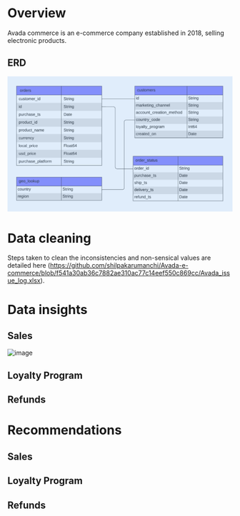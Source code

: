 
# Overview

Avada commerce is an e-commerce company established in 2018, selling electronic products.

## ERD

![Image ALT](https://github.com/shilpakarumanchi/Avada-e-commerce/blob/cc68913111f297ffdfe4c47ef0bf36e37101e2fd/ERD.png)


# Data cleaning
Steps taken to clean the inconsistencies and non-sensical values are detailed here (https://github.com/shilpakarumanchi/Avada-e-commerce/blob/f541a30ab36c7882ae310ac77c14eef550c869cc/Avada_issue_log.xlsx).
# Data insights
## Sales 
![image](https://github.com/user-attachments/assets/eeea61c3-79cc-4e2a-9471-5e7bc649244d)


## Loyalty Program
## Refunds


# Recommendations
## Sales 
## Loyalty Program
## Refunds
